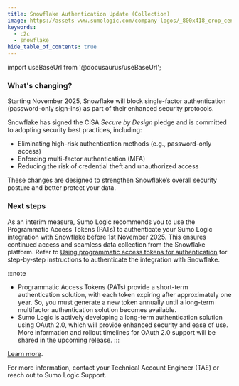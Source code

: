 ```yaml
---
title: Snowflake Authentication Update (Collection)
image: https://assets-www.sumologic.com/company-logos/_800x418_crop_center-center_82_none/SumoLogic_Preview_600x600.jpg?mtime=1617040082
keywords:
  - c2c
  - snowflake
hide_table_of_contents: true    
---
```


import useBaseUrl from '@docusaurus/useBaseUrl';

### What's changing?

Starting November 2025, Snowflake will block single-factor authentication (password-only sign-ins) as part of their enhanced security protocols.

Snowflake has signed the CISA *Secure by Design* pledge and is committed to adopting security best practices, including:
- Eliminating high-risk authentication methods (e.g., password-only access)
- Enforcing multi-factor authentication (MFA)
- Reducing the risk of credential theft and unauthorized access

These changes are designed to strengthen Snowflake’s overall security posture and better protect your data.

### Next steps

As an interim measure, Sumo Logic recommends you to use the Programmatic Access Tokens (PATs) to authenticate your Sumo Logic integration with Snowflake before 1st November 2025. This ensures continued access and seamless data collection from the Snowflake platform.
Refer to [Using programmatic access tokens for authentication](https://docs.snowflake.com/en/user-guide/programmatic-access-tokens) for step-by-step instructions to authenticate the integration with Snowflake.

:::note
- Programmatic Access Tokens (PATs) provide a short-term authentication solution, with each token expiring after approximately one year. So, you must generate a new token annually until a long-term multifactor authentication solution becomes available.
- Sumo Logic is actively developing a long-term authentication solution using OAuth 2.0, which will provide enhanced security and ease of use. More information and rollout timelines for OAuth 2.0 support will be shared in the upcoming release.
:::

[Learn more](/docs/send-data/hosted-collectors/cloud-to-cloud-integration-framework/snowflake-logs-source/#vendor-configuration).

For more information, contact your Technical Account Engineer (TAE) or reach out to Sumo Logic Support.